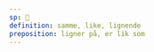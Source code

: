 ```yaml
---
sp: 󱥖
definition: samme, like, lignende
preposition: ligner på, er lik som
---
```

<!-- sama is a word about similarity. its main use is as a preposition, that tells us that something is similar or the same as something else. -->